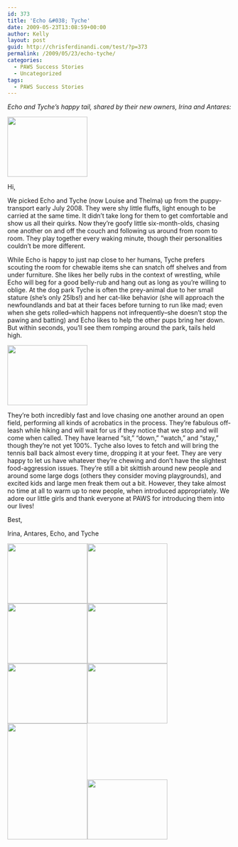 ```yaml
---
id: 373
title: 'Echo &#038; Tyche'
date: 2009-05-23T13:08:59+00:00
author: Kelly
layout: post
guid: http://chrisferdinandi.com/test/?p=373
permalink: /2009/05/23/echo-tyche/
categories:
  - PAWS Success Stories
  - Uncategorized
tags:
  - PAWS Success Stories
---
```

_Echo and Tyche&#8217;s happy tail, shared by their new owners, Irina and Antares:_

<img src="https://pawsnewengland.com/wp-content/uploads/2009/05/image058.jpg" alt="" title="image05" width="180" height="135" class="alignleft size-full wp-image-801" />

Hi,

We picked Echo and Tyche (now Louise and Thelma) up from the puppy-transport early July 2008. They were shy little fluffs, light enough to be carried at the same time. It didn&#8217;t take long for them to get comfortable and show us all their quirks. Now they&#8217;re goofy little six-month-olds, chasing one another on and off the couch and following us around from room to room. They play together every waking minute, though their personalities couldn&#8217;t be more different.

While Echo is happy to just nap close to her humans, Tyche prefers scouting the room for chewable items she can snatch off shelves and from under furniture. She likes her belly rubs in the context of wrestling, while Echo will beg for a good belly-rub and hang out as long as you&#8217;re willing to oblige. At the dog park Tyche is often the prey-animal due to her small stature (she&#8217;s only 25lbs!) and her cat-like behavior (she will approach the newfoundlands and bat at their faces before turning to run like mad; even when she gets rolled&#8211;which happens not infrequently&#8211;she doesn&#8217;t stop the pawing and batting) and Echo likes to help the other pups bring her down. But within seconds, you&#8217;ll see them romping around the park, tails held high.

<img src="https://pawsnewengland.com/wp-content/uploads/2009/05/image082.jpg" alt="" title="image08" width="180" height="135" class="alignleft size-full wp-image-802" />

They&#8217;re both incredibly fast and love chasing one another around an open field, performing all kinds of acrobatics in the process. They&#8217;re fabulous off-leash while hiking and will wait for us if they notice that we stop and will come when called. They have learned &#8220;sit,&#8221; &#8220;down,&#8221; &#8220;watch,&#8221; and &#8220;stay,&#8221; though they&#8217;re not yet 100%. Tyche also loves to fetch and will bring the tennis ball back almost every time, dropping it at your feet. They are very happy to let us have whatever they&#8217;re chewing and don&#8217;t have the slightest food-aggression issues. They&#8217;re still a bit skittish around new people and around some large dogs (others they consider moving playgrounds), and excited kids and large men freak them out a bit. However, they take almost no time at all to warm up to new people, when introduced appropriately. We adore our little girls and thank everyone at PAWS for introducing them into our lives!

Best,
  
Irina, Antares, Echo, and Tyche

<img src="https://pawsnewengland.com/wp-content/uploads/2009/05/image0128.jpg" alt="" title="image01" width="180" height="135" class="alignleft size-full wp-image-803" /><img src="https://pawsnewengland.com/wp-content/uploads/2009/05/image0224.jpg" alt="" title="image02" width="180" height="135" class="alignleft size-full wp-image-804" /><img src="https://pawsnewengland.com/wp-content/uploads/2009/05/image0413.jpg" alt="" title="image04" width="180" height="135" class="alignleft size-full wp-image-805" /><img src="https://pawsnewengland.com/wp-content/uploads/2009/05/image064.jpg" alt="" title="image06" width="180" height="135" class="alignleft size-full wp-image-806" /><img src="https://pawsnewengland.com/wp-content/uploads/2009/05/image072.jpg" alt="" title="image07" width="180" height="135" class="alignleft size-full wp-image-807" /><img src="https://pawsnewengland.com/wp-content/uploads/2009/05/image01110.jpg" alt="" title="image011" width="180" height="135" class="alignleft size-full wp-image-808" /><img src="https://pawsnewengland.com/wp-content/uploads/2009/05/image0141.jpg" alt="" title="image014" width="180" height="261" class="alignleft size-full wp-image-809" /><img src="https://pawsnewengland.com/wp-content/uploads/2009/05/image0129.jpg" alt="" title="image012" width="180" height="135" class="alignleft size-full wp-image-810" />

<div class="clear">
</div>